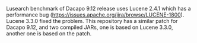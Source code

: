 Lusearch benchmark of Dacapo 9.12 release uses Lucene 2.4.1 which has a performance bug (https://issues.apache.org/jira/browse/LUCENE-1800). Lucene 3.3.0 fixed the problem. This repository has a similar patch for Dacapo 9.12, and two compiled JARs, one is based on Lucene 3.3.0, another one is based on the patch. 
